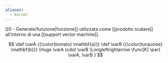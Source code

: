 ```yaml
---
aliases:
  - kernel
---
```

[[0 - Generale/funzione|funzione]] utilizzata come [[prodotto scalare]] all'interno di una [[support vector machine]].

$$
\def \varA {{\color{tomato} \mathbf{a}}}
\def \varB {{\color{turquoise} \mathbf{b}}}
\Huge
\varA \cdot \varB \Longleftrightarrow \func[K] \par{ \varA, \varB }
$$
